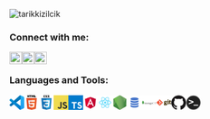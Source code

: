 ![tarikkizilcik](https://count.getloli.com/get/@tarikkizilcik.github)

### **Connect with me:**

[<img align="left" height="22" width="22" src="https://cdn.jsdelivr.net/npm/simple-icons@v5/icons/twitter.svg" />](https://twitter.com/tarikkizilcik)
[<img align="left" height="22" width="22" src="https://unpkg.com/simple-icons@v5/icons/linkedin.svg" />](https://www.linkedin.com/in/tarikkizilcik/)
[<img align="left" height="22" width="22" src="https://unpkg.com/simple-icons@v5/icons/instagram.svg" />](https://www.instagram.com/tarikkizilcik) 
<br />

### Languages and Tools:

[<img align="left" alt="Visual Studio Code" width="26px" src="https://raw.githubusercontent.com/github/explore/80688e429a7d4ef2fca1e82350fe8e3517d3494d/topics/visual-studio-code/visual-studio-code.png" />](https://www.youtube.com/watch?v=VqCgcpAypFQ&list=PL9cgEw51YtS2uYRBbE_su9cuqvqiq-YVf&index=1)
[<img align="left" alt="HTML5" width="26px" src="https://raw.githubusercontent.com/github/explore/80688e429a7d4ef2fca1e82350fe8e3517d3494d/topics/html/html.png" />](https://www.youtube.com/watch?v=mU6anWqZJcc&list=PL9cgEw51YtS2uYRBbE_su9cuqvqiq-YVf&index=2)
[<img align="left" alt="CSS3" width="26px" src="https://raw.githubusercontent.com/github/explore/80688e429a7d4ef2fca1e82350fe8e3517d3494d/topics/css/css.png" />](https://www.youtube.com/watch?v=mU6anWqZJcc&list=PL9cgEw51YtS2uYRBbE_su9cuqvqiq-YVf&index=2)
[<img align="left" alt="JavaScript" width="26px" src="https://raw.githubusercontent.com/github/explore/80688e429a7d4ef2fca1e82350fe8e3517d3494d/topics/javascript/javascript.png" />](https://www.youtube.com/watch?v=PkZNo7MFNFg&list=PL9cgEw51YtS2uYRBbE_su9cuqvqiq-YVf&index=3)
[<img align="left" alt="TypeScript" width="26px" src="https://raw.githubusercontent.com/github/explore/80688e429a7d4ef2fca1e82350fe8e3517d3494d/topics/typescript/typescript.png" />](https://www.youtube.com/watch?v=BwuLxPH8IDs&list=PL9cgEw51YtS2uYRBbE_su9cuqvqiq-YVf&index=10&t=1s)
[<img align="left" alt="AngularJS" width="26px" src="https://raw.githubusercontent.com/github/explore/80688e429a7d4ef2fca1e82350fe8e3517d3494d/topics/angular/angular.png" />](https://www.youtube.com/watch?v=htPYk6QxacQ&list=PL9cgEw51YtS2uYRBbE_su9cuqvqiq-YVf&index=11)
[<img align="left" alt="React" width="26px" src="https://raw.githubusercontent.com/github/explore/80688e429a7d4ef2fca1e82350fe8e3517d3494d/topics/react/react.png" />](https://www.youtube.com/watch?v=DLX62G4lc44&list=PL9cgEw51YtS2uYRBbE_su9cuqvqiq-YVf&index=4)
[<img align="left" alt="Node.js" width="26px" src="https://raw.githubusercontent.com/github/explore/80688e429a7d4ef2fca1e82350fe8e3517d3494d/topics/nodejs/nodejs.png" />](https://www.youtube.com/watch?v=TlB_eWDSMt4&list=PL9cgEw51YtS2uYRBbE_su9cuqvqiq-YVf&index=5)
[<img align="left" alt="SQL" width="26px" src="https://raw.githubusercontent.com/github/explore/80688e429a7d4ef2fca1e82350fe8e3517d3494d/topics/sql/sql.png" />](https://www.youtube.com/watch?v=HXV3zeQKqGY&list=PL9cgEw51YtS2uYRBbE_su9cuqvqiq-YVf&index=6)
[<img align="left" alt="MongoDB" width="26px" src="https://raw.githubusercontent.com/github/explore/80688e429a7d4ef2fca1e82350fe8e3517d3494d/topics/mongodb/mongodb.png" />](https://www.youtube.com/watch?v=-56x56UppqQ&list=PL9cgEw51YtS2uYRBbE_su9cuqvqiq-YVf&index=7)
[<img align="left" alt="Git" width="26px" src="https://raw.githubusercontent.com/github/explore/80688e429a7d4ef2fca1e82350fe8e3517d3494d/topics/git/git.png" />](https://www.youtube.com/watch?v=RGOj5yH7evk&list=PL9cgEw51YtS2uYRBbE_su9cuqvqiq-YVf&index=8)
[<img align="left" alt="GitHub" width="26px" src="https://raw.githubusercontent.com/github/explore/78df643247d429f6cc873026c0622819ad797942/topics/github/github.png" />](https://www.youtube.com/watch?v=RGOj5yH7evk&list=PL9cgEw51YtS2uYRBbE_su9cuqvqiq-YVf&index=8)
[<img align="left" alt="Terminal" width="26px" src="https://raw.githubusercontent.com/github/explore/80688e429a7d4ef2fca1e82350fe8e3517d3494d/topics/terminal/terminal.png" />](https://www.youtube.com/watch?v=yz7nYlnXLfE&list=PL9cgEw51YtS2uYRBbE_su9cuqvqiq-YVf&index=9)
